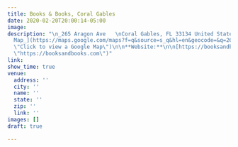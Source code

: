 ```yaml
---
title: Books & Books, Coral Gables
date: 2020-02-20T20:00:14-05:00
image: 
description: "\n_265 Aragon Ave   \nCoral Gables, FL 33134 United States_\n\n[_+ Google
  Map_](https://maps.google.com/maps?f=q&source=s_q&hl=en&geocode=&q=265+Aragon+Ave+Coral+Gables+FL+33134+United+States
  \"Click to view a Google Map\")\n\n**Website:**\n\n[https://booksandbooks.com](https://booksandbooks.com
  \"https://booksandbooks.com\")"
link: 
show_time: true
venue:
  address: ''
  city: ''
  name: ''
  state: ''
  zip: ''
  link: ''
images: []
draft: true

---
```

